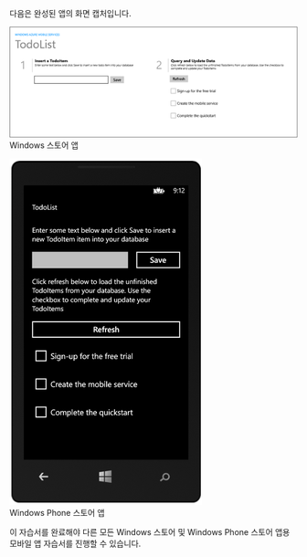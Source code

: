 
다음은 완성된 앱의 화면 캡처입니다.

![](./media/app-service-mobile-windows-universal-get-started-preview/mobile-quickstart-completed.png) <br/>Windows 스토어 앱

![](./media/app-service-mobile-windows-universal-get-started-preview/mobile-quickstart-completed-wp8.png) <br/>Windows Phone 스토어 앱

이 자습서를 완료해야 다른 모든 Windows 스토어 및 Windows Phone 스토어 앱용 모바일 앱 자습서를 진행할 수 있습니다.

<!---HONumber=July15_HO3-->
